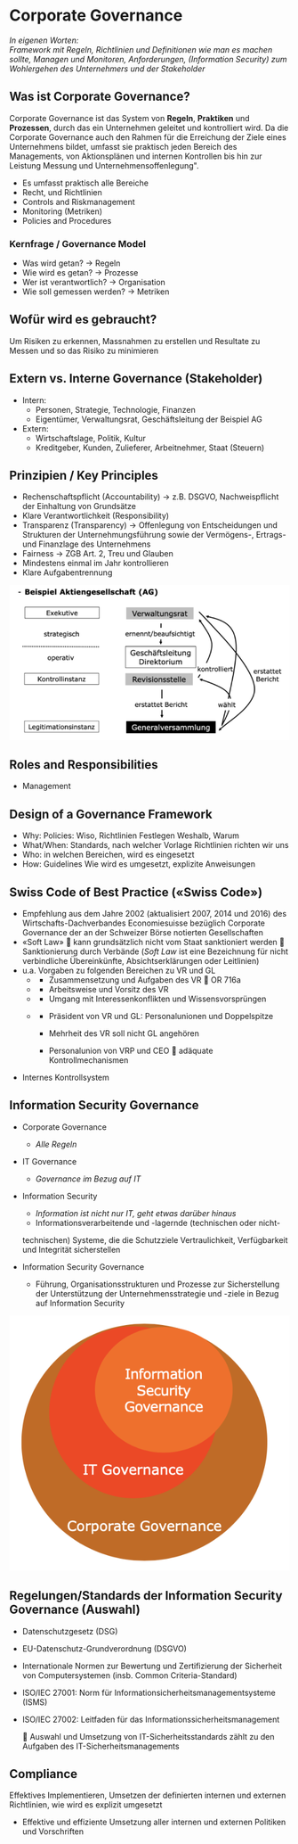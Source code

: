 # Corporate Governance

_In eigenen Worten:   
Framework mit Regeln, Richtlinien und Definitionen wie man es machen sollte, Managen und Monitoren, Anforderungen, \(Information Security\) zum Wohlergehen des Unternehmers und der Stakeholder_

## Was ist Corporate Governance?

Corporate Governance ist das System von **Regeln**, **Praktiken** und **Prozessen**, durch das ein Unternehmen geleitet und kontrolliert wird. Da die Corporate Governance auch den Rahmen für die Erreichung der Ziele eines Unternehmens bildet, umfasst sie praktisch jeden Bereich des Managements, von Aktionsplänen und internen Kontrollen bis hin zur Leistung Messung und Unternehmensoffenlegung".

* Es umfasst praktisch alle Bereiche
* Recht, und Richtlinien
* Controls and Riskmanagement
* Monitoring \(Metriken\) 
* Policies and Procedures

### Kernfrage / Governance Model

* Was wird getan? -&gt; Regeln
* Wie wird es getan? -&gt; Prozesse
* Wer ist verantwortlich? -&gt; Organisation
* Wie soll gemessen werden? -&gt; Metriken

## Wofür wird es gebraucht?

Um Risiken zu erkennen, Massnahmen zu erstellen und Resultate zu Messen und so das Risiko zu minimieren 

## Extern vs. Interne Governance \(Stakeholder\)

* Intern: 
  * Personen, Strategie, Technologie, Finanzen
  * Eigentümer, Verwaltungsrat, Geschäftsleitung der Beispiel AG
* Extern: 
  * Wirtschaftslage, Politik, Kultur
  * Kreditgeber, Kunden, Zulieferer, Arbeitnehmer, Staat \(Steuern\)

## Prinzipien / Key Principles

* Rechenschaftspflicht \(Accountability\) -&gt; z.B. DSGVO, Nachweispflicht der Einhaltung von Grundsätze
* Klare Verantwortlichkeit \(Responsibility\)
* Transparenz \(Transparency\) -&gt; Offenlegung von Entscheidungen und Strukturen der Unternehmungsführung sowie der Vermögens-, Ertrags- und Finanzlage des Unternehmens
* Fairness  -&gt; ZGB Art. 2, Treu und Glauben
* Mindestens einmal im Jahr kontrollieren
* Klare Aufgabentrennung

![](../.gitbook/assets/image%20%28119%29.png)

## Roles and Responsibilities 

* Management

## Design of a Governance Framework

* Why: Policies: Wiso, Richtlinien Festlegen Weshalb, Warum
* What/When: Standards, nach welcher Vorlage Richtlinien richten wir uns
* Who: in welchen Bereichen, wird es eingesetzt
* How: Guidelines Wie wird es umgesetzt, explizite Anweisungen

## Swiss Code of Best Practice \(«Swiss Code»\)

* Empfehlung aus dem Jahre 2002 \(aktualisiert 2007, 2014 und 2016\) des Wirtschafts-Dachverbandes Economiesuisse bezüglich Corporate Governance der an der Schweizer Börse notierten Gesellschaften
* «Soft Law»  kann grundsätzlich nicht vom Staat sanktioniert werden  Sanktionierung durch Verbände \(_Soft Law_ ist eine Bezeichnung für nicht verbindliche Übereinkünfte, Absichtserklärungen oder Leitlinien\)
* u.a. Vorgaben zu folgenden Bereichen zu VR und GL
  * -  Zusammensetzung und Aufgaben des VR  OR 716a
  * -  Arbeitsweise und Vorsitz des VR
  * -  Umgang mit Interessenkonflikten und Wissensvorsprüngen
  * -  Präsident von VR und GL: Personalunionen und Doppelspitze

    - Mehrheit des VR soll nicht GL angehören

    - Personalunion von VRP und CEO  adäquate Kontrollmechanismen
* Internes Kontrollsystem

## Information Security Governance

* Corporate Governance
  * _Alle Regeln_
* IT Governance
  * _Governance im Bezug auf IT_
* Information Security

  * _Information ist nicht nur IT, geht etwas darüber hinaus_
  * Informationsverarbeitende und -lagernde \(technischen oder nicht-

  technischen\) Systeme, die die Schutzziele Vertraulichkeit, Verfügbarkeit und Integrität sicherstellen

* Information Security Governance
  * Führung, Organisationsstrukturen und Prozesse zur Sicherstellung der Unterstützung der Unternehmensstrategie und -ziele  in Bezug auf Information Security

![](../.gitbook/assets/image%20%28124%29.png)



## Regelungen/Standards der Information Security Governance \(Auswahl\)

* Datenschutzgesetz \(DSG\)
* EU-Datenschutz-Grundverordnung \(DSGVO\)
* Internationale Normen zur Bewertung und Zertifizierung der Sicherheit von Computersystemen \(insb. Common Criteria-Standard\)
* ISO/IEC 27001: Norm für Informationsicherheitsmanagementsysteme \(ISMS\)
* ISO/IEC 27002: Leitfaden für das Informationssicherheitsmanagement

   Auswahl und Umsetzung von IT-Sicherheitsstandards zählt zu den Aufgaben des IT-Sicherheitsmanagements

## Compliance

Effektives Implementieren, Umsetzen der definierten internen und externen Richtlinien, wie wird es explizit umgesetzt

* Effektive und effiziente Umsetzung aller internen und externen Politiken und Vorschriften

